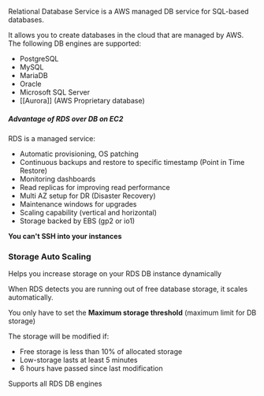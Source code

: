 Relational Database Service is a AWS managed DB service for SQL-based databases.

It allows you to create databases in the cloud that are managed by AWS. 
The following DB engines are supported:
- PostgreSQL
- MySQL
- MariaDB
- Oracle
- Microsoft SQL Server
- [[Aurora]] (AWS Proprietary database)

##### Advantage of RDS over DB on EC2

RDS is a managed service:
- Automatic provisioning, OS patching
- Continuous backups and restore to specific timestamp (Point in Time Restore)
- Monitoring dashboards
- Read replicas for improving read performance
- Multi AZ setup for DR (Disaster Recovery)
- Maintenance windows for upgrades
- Scaling capability (vertical and horizontal)
- Storage backed by EBS (gp2 or io1)

**You can't SSH into your instances**

### Storage Auto Scaling

Helps you increase storage on your RDS DB instance dynamically

When RDS detects you are running out of free database storage, it scales automatically.

You only have to set the **Maximum storage threshold** (maximum limit for DB storage)

The storage will be modified if:
- Free storage is less than 10% of allocated storage
- Low-storage lasts at least 5 minutes
- 6 hours have passed since last modification

Supports all RDS DB engines
